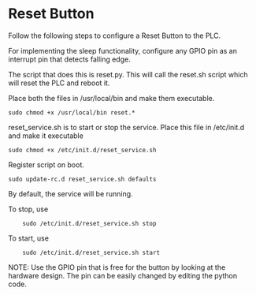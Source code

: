# Reset Button

Follow the following steps to configure a Reset Button to the PLC.

For implementing the sleep functionality, configure any GPIO pin as an interrupt pin that detects falling edge.

The script that does this is reset.py. This will call the reset.sh script which will reset the PLC and reboot it.

Place both the files in /usr/local/bin and make them executable.

	sudo chmod +x /usr/local/bin reset.*

reset_service.sh is to start or stop the service. Place this file in /etc/init.d and make it executable

	sudo chmod +x /etc/init.d/reset_service.sh

Register script on boot.

	sudo update-rc.d reset_service.sh defaults

By default, the service will be running.

To stop, use

        sudo /etc/init.d/reset_service.sh stop

To start, use

        sudo /etc/init.d/reset_service.sh start

NOTE: Use the GPIO pin that is free for the button by looking at the hardware design. The pin can be easily changed by editing the python    
      code.
 
